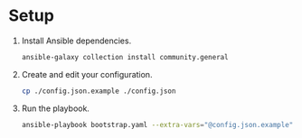# Setup

1. Install Ansible dependencies.

    ```bash
    ansible-galaxy collection install community.general
    ```

2. Create and edit your configuration.

    ```bash
    cp ./config.json.example ./config.json
    ```

3. Run the playbook.

    ```bash
    ansible-playbook bootstrap.yaml --extra-vars="@config.json.example"
    ```

